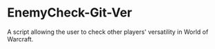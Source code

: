 # EnemyCheck-Git-Ver
 A script allowing the user to check other players' versatility in World of Warcraft.

